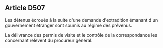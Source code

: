 Article D507
----
Les détenus écroués à la suite d'une demande d'extradition émanant d'un
gouvernement étranger sont soumis au régime des prévenus.

La délivrance des permis de visite et le contrôle de la correspondance les
concernant relèvent du procureur général.

